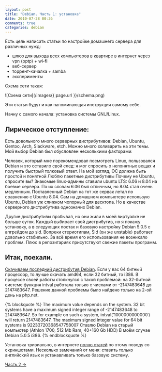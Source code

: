 ```yaml
---
layout: post
title: "Debian. Часть 1: установка"
date: 2010-07-28 00:36
comments: true
categories: debian
---
```


Есть цель написать статьи по настройке домашнего сервера для различных нужд:

* шлюз для выхода всех компьютеров в квартире в интернет через vpn (pptp) + wi-fi
* веб-сервер
* торрент-качалка + samba
* эксперименты

Схема сети такая:

![Схема сети](/images{{ page.url }}/schema.png)

Эти статьи будут и как напоминающая инструкция самому себе.

Начну с самого начала: установка системы GNU/Linux.

## Лирическое отступление:

Есть довольного много серверных дистрибутивов: Debian, Ubuntu, Gentoo, Arch, Slackware, etch. Можно много холиварить на эти темы. Мой выбор Debian был обусловлен несколькими факторами:

Человек, который мне порекомендовал посмотреть Linux, пользовался Debian и это оставило свой след: я мог спросить о непонятных вещах и получить быстрый толковый ответ. На мой взгляд, ОС должна быть простой и понятной Люблю пакетные дистрибутивы Почему не Ubuntu, спросите вы? Знакомые linux-админы ставили ubuntu LTS: 6.06 и 8.04 на боевые сервера. По их словам 6.06 был отличным, но 8.04 стал очень медленным. Поставленный Debian на тот же сервак летал по сравнению с Ubuntu 8.04. Сам на домашнем компьютере использую Ubuntu, Debian уж слижком чопорный для десктопа. Но в качестве серверного дистрибутива однозначно Debian.

Другие дистрибутивы пробывал, но они жили в моей виртуалке не больше суток. Каждый выбирает свой дистрибутив, но я покажу установку, а в следующих постах и базовую настройку Debian 5.0.5 с апгрейдом до sid. Вопреки стериотипам, Sid (он же unstable) работает довольно стабильно. За всё время его использования не возникало проблем. Плюс в репозитариях присутствуют свежие пакеты программ.

## Итак, поехали.

[Скачиваем последний дистрибутив Debian](http://www.debian.org/CD/torrent-cd/). Если у вас 64 битный процессор, то лучше скачать amd64, если 32 битный, то i386. В процессе своей работы столкнулся с такой проблемой: на 32-битной системе функция intval работала только с числами от -2147483648 до 2147483647. Решение данной проблемы было найдено только на 2-ой день на php.net.

{% blockquote %}
The maximum value depends on the system. 32 bit systems have a maximum signed integer range of -2147483648 to 2147483647. So for example on such a system, intval(’1000000000000′) will return 2147483647. The maximum signed integer value for 64 bit systems is 92233720368547758007
Ставлю Debian на старый компьютер (Athlon 1700, 512 Mb Ram, 40+160 Gb HDD) В моём случае Debian 5.0.5 i386.
{% endblockquote %}

Установка тривиально, в интернете [полно статей](http://www.mixali4.org.ru/2009/08/shljuz-na-debian-s-shahmatami-i_23.html) по этому поводу со скриншотами. Несколько замечаний от меня: ставить только английский язык и устанавливать только базовую систему.

[Часть 2 →](/debian-2-setting-network-dhcp-bind9-vpn)
